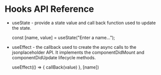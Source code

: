 # Hooks API Reference

- useState - provide a state value and call back function used to
  update the state.


    const [name, value] = useState("Enter a name...");

- useEffect - the callback used to create the async calls to the jsonplaceholder API. It implements the componentDidMount and componentDidUpdate lifecycle methods.

  useEffect(() => { callBack(value) }, [name])
